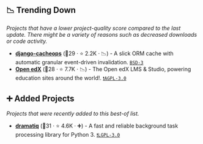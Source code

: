 ## 📉 Trending Down

_Projects that have a lower project-quality score compared to the last update. There might be a variety of reasons such as decreased downloads or code activity._

- <b><a href="https://github.com/Suor/django-cacheops">django-cacheops</a></b> (🥇29 ·  ⭐ 2.2K · 📉) - A slick ORM cache with automatic granular event-driven invalidation. <code><a href="http://bit.ly/3aKzpTv">BSD-3</a></code>
- <b><a href="https://github.com/openedx/edx-platform">Open edX</a></b> (🥇28 ·  ⭐ 7.7K · 📉) - The Open edX LMS & Studio, powering education sites around the world!. <code><a href="http://bit.ly/3pwmjO5">❗️AGPL-3.0</a></code>

## ➕ Added Projects

_Projects that were recently added to this best-of list._

- <b><a href="https://github.com/Bogdanp/dramatiq">dramatiq</a></b> (🥉31 ·  ⭐ 4.6K · ➕) - A fast and reliable background task processing library for Python 3. <code><a href="http://bit.ly/37RvQcA">❗️LGPL-3.0</a></code>

